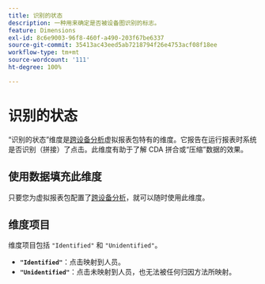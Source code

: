 ```yaml
---
title: 识别的状态
description: 一种用来确定是否被设备图识别的标志。
feature: Dimensions
exl-id: 8c6e9003-96f8-460f-a490-203f67be6337
source-git-commit: 35413ac43eed5ab7218794f26e4753acf08f18ee
workflow-type: tm+mt
source-wordcount: '111'
ht-degree: 100%

---
```


# 识别的状态

“识别的状态”维度是[跨设备分析](../cda/overview.md)虚拟报表包特有的维度。它报告在运行报表时系统是否识别（拼接）了点击。此维度有助于了解 CDA 拼合或“压缩”数据的效果。

## 使用数据填充此维度

只要您为虚拟报表包配置了[跨设备分析](../cda/overview.md)，就可以随时使用此维度。

## 维度项目

维度项目包括 `"Identified"` 和 `"Unidentified"`。

* **`"Identified"`**：点击映射到人员。
* **`"Unidentified"`**：点击未映射到人员，也无法被任何归因方法所映射。
